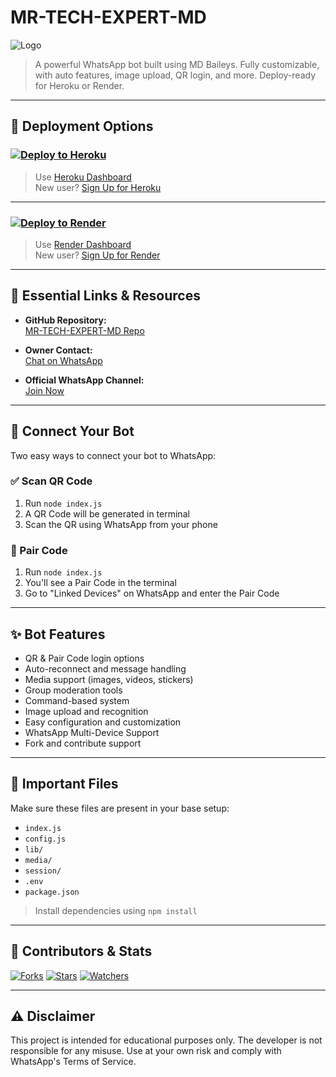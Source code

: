 # MR-TECH-EXPERT-MD

![Logo](https://raw.githubusercontent.com/MR-DIGITAL007/MR-TECH-EXPERT-MD/main/media/logo.jpg)

> A powerful WhatsApp bot built using MD Baileys. Fully customizable, with auto features, image upload, QR login, and more. Deploy-ready for Heroku or Render.

---

## 🚀 Deployment Options

### [![Deploy to Heroku](https://www.herokucdn.com/deploy/button.svg)](https://dashboard.heroku.com/new?template=https://github.com/MR-DIGITAL007/MR-TECH-EXPERT-MD)

> Use [Heroku Dashboard](https://dashboard.heroku.com)  
> New user? [Sign Up for Heroku](https://signup.heroku.com/)

---

### [![Deploy to Render](https://render.com/images/deploy-to-render-button.svg)](https://dashboard.render.com/blueprint/new)

> Use [Render Dashboard](https://dashboard.render.com)  
> New user? [Sign Up for Render](https://dashboard.render.com/register)

---

## 🔗 Essential Links & Resources

- **GitHub Repository:**  
  [MR-TECH-EXPERT-MD Repo](https://github.com/MR-DIGITAL007/MR-TECH-EXPERT-MD)

- **Owner Contact:**  
  [Chat on WhatsApp](https://wa.me/message/7WVPYSU7TGH6H1)

- **Official WhatsApp Channel:**  
  [Join Now](https://whatsapp.com/channel/0029VbA1jdkDp2QAvGIIrL0m)

---

## 🔐 Connect Your Bot

Two easy ways to connect your bot to WhatsApp:

### ✅ Scan QR Code
1. Run `node index.js`
2. A QR Code will be generated in terminal
3. Scan the QR using WhatsApp from your phone

### 🔁 Pair Code
1. Run `node index.js`
2. You'll see a Pair Code in the terminal
3. Go to "Linked Devices" on WhatsApp and enter the Pair Code

---

## ✨ Bot Features

- QR & Pair Code login options  
- Auto-reconnect and message handling  
- Media support (images, videos, stickers)  
- Group moderation tools  
- Command-based system  
- Image upload and recognition  
- Easy configuration and customization  
- WhatsApp Multi-Device Support  
- Fork and contribute support

---

## 📂 Important Files

Make sure these files are present in your base setup:

- `index.js`
- `config.js`
- `lib/`
- `media/`
- `session/`
- `.env`
- `package.json`

> Install dependencies using `npm install`

---

## 🧠 Contributors & Stats

[![Forks](https://img.shields.io/github/forks/MR-DIGITAL007/MR-TECH-EXPERT-MD?style=social)](https://github.com/MR-DIGITAL007/MR-TECH-EXPERT-MD/fork)
[![Stars](https://img.shields.io/github/stars/MR-DIGITAL007/MR-TECH-EXPERT-MD?style=social)](https://github.com/MR-DIGITAL007/MR-TECH-EXPERT-MD/stargazers)
[![Watchers](https://img.shields.io/github/watchers/MR-DIGITAL007/MR-TECH-EXPERT-MD?style=social)](https://github.com/MR-DIGITAL007/MR-TECH-EXPERT-MD/watchers)

---

## ⚠️ Disclaimer

This project is intended for educational purposes only. The developer is not responsible for any misuse. Use at your own risk and comply with WhatsApp's Terms of Service.
